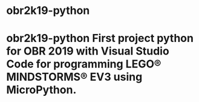 # obr2k19-python
# obr2k19-python First project python for OBR 2019 with Visual Studio Code for programming LEGO® MINDSTORMS® EV3 using MicroPython.
